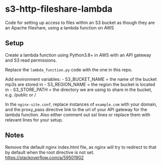 # s3-http-fileshare-lambda
Code for setting up access to files within an S3 bucket as though they are an Apache fileshare, using a lambda function on AWS


## Setup
Create a lambda function using Python3.8+ in AWS with an API gateway and S3 read permissions.

Replace the `lambda_function.py` code with the one in this repo.

Add environment variables:
	- S3_BUCKET_NAME = the name of the bucket mp3s are stored in
	- S3_REGION_NAME = the region the bucket is located in
	- S3_STORE_PATH  = the directory we are using to share in the bucket, e.g. /public or /

In the `nginx-site.conf`, replace instances of `example.com` with your domain, and the proxy_pass directive link to the url of your API gateway for the lambda function. Also either comment out ssl lines or replace them with relevant lines for your setup.


## Notes
Remove the default nginx index.html file, as nginx will try to redirect
to that by default when the root directive is not set.
https://stackoverflow.com/a/59501902
